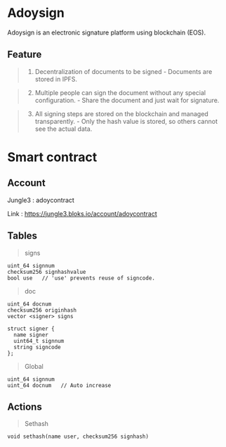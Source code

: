 Adoysign
========
Adoysign is an electronic signature platform using blockchain (EOS).

Feature
-----
> 1. Decentralization of documents to be signed - Documents are stored in IPFS.

> 2. Multiple people can sign the document without any special configuration. - Share the document and just wait for signature.

> 3. All signing steps are stored on the blockchain and managed transparently. -  Only the hash value is stored, so others cannot see the actual data.



Smart contract 
=================
Account
----- 
Jungle3 : adoycontract

Link : https://jungle3.bloks.io/account/adoycontract


## Tables
> signs
```
uint_64 signnum
checksum256 signhashvalue
bool use   // 'use' prevents reuse of signcode.
```
> doc
```
uint_64 docnum
checksum256 originhash
vector <signer> signs

struct signer {
  name signer
  uint64_t signnum
  string signcode
};

```
  
> Global  
```
uint_64 signnum
uint_64 docnum   // Auto increase
```
 
## Actions
> Sethash
```
void sethash(name user, checksum256 signhash)


```
